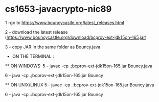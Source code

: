 # cs1653-javacrypto-nic89
1 -go to https://www.bouncycastle.org/latest_releases.html

2 - download the latest release (https://www.bouncycastle.org/download/bcprov-ext-jdk15on-165.jar)

3 - copy JAR in the same folder as Bouncy.java

* ON THE TERMINAL :

** ON WINDOWS:
  5 - javac -cp .;bcprov-ext-jdk15on-165.jar Bouncy.java
  
  6 - java -cp .;bcprov-ext-jdk15on-165.jar Bouncy
  
  ** ON UNIX/LINUX
  5 - javac -cp .:bcprov-ext-jdk15on-165.jar Bouncy.java
  
  6 - java -cp .:bcprov-ext-jdk15on-165.jar Bouncy
